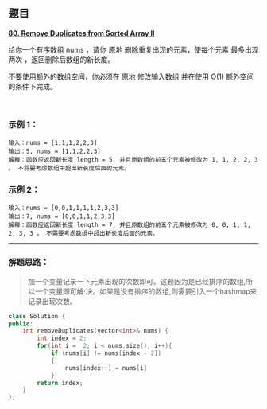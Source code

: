 ## 题目

 **[80. Remove Duplicates from Sorted Array II](https://leetcode-cn.com/problems/remove-duplicates-from-sorted-array-ii/)** 
 
 给你一个有序数组 nums ，请你 原地 删除重复出现的元素，使每个元素 最多出现两次 ，返回删除后数组的新长度。

不要使用额外的数组空间，你必须在 原地 修改输入数组 并在使用 O(1) 额外空间的条件下完成。

 
### 示例 1：

```
输入：nums = [1,1,1,2,2,3]
输出：5, nums = [1,1,2,2,3]
解释：函数应返回新长度 length = 5, 并且原数组的前五个元素被修改为 1, 1, 2, 2, 3 。 不需要考虑数组中超出新长度后面的元素。
```

### 示例 2：
```
输入：nums = [0,0,1,1,1,1,2,3,3]
输出：7, nums = [0,0,1,1,2,3,3]
解释：函数应返回新长度 length = 7, 并且原数组的前五个元素被修改为 0, 0, 1, 1, 2, 3, 3 。 不需要考虑数组中超出新长度后面的元素。
```
---

### 解题思路：
> 加一个变量记录一下元素出现的次数即可。这题因为是已经排序的数组,所以一个变量即可解·决。如果是没有排序的数组,则需要引入一个hashmap来记录出现次数。
```c++
class Solution {
public:
    int removeDuplicates(vector<int>& nums) {
        int index = 2;
        for(int i =  2; i < nums.size(); i++){
            if (nums[i] != nums[index - 2])
            {
                nums[index++] = nums[i]
            }
        return index;
    }
};
```

